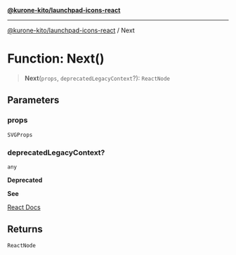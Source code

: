 [**@kurone-kito/launchpad-icons-react**](../README.md)

***

[@kurone-kito/launchpad-icons-react](../globals.md) / Next

# Function: Next()

> **Next**(`props`, `deprecatedLegacyContext`?): `ReactNode`

## Parameters

### props

`SVGProps`

### deprecatedLegacyContext?

`any`

**Deprecated**

**See**

[React Docs](https://legacy.reactjs.org/docs/legacy-context.html#referencing-context-in-lifecycle-methods)

## Returns

`ReactNode`
